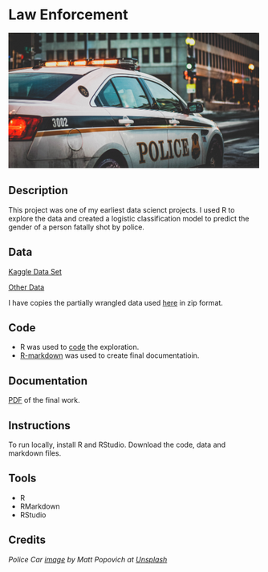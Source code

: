 # Law Enforcement

<img src="images/police.jpg" width ="500">

## Description
 
This project was one of my earliest data scienct projects. I used R to explore the data and created a logistic classification model to predict the gender of a person fatally shot by police.

## Data 

[Kaggle Data Set](https://www.kaggle.com/brendanhasz/fatal-police-shootings#fatal-police-shootings-data.csv)

[Other Data](https://crime-data-explorer.fr.cloud.gov/pages/home)

I have copies the partially wrangled data used [here](data/) in zip format.

## Code

* R was used to [code](code/FinalProject_LoydSam_Task3.r) the exploration. 
* [R-markdown](code/FinalProject_LastDraft.Rmd) was used to create final documentatioin.

## Documentation 

[PDF](FinalProject_LastDraft.pdf) of the final work.

## Instructions

To run locally, install R and RStudio. Download the code, data and markdown files. 

## Tools

* R
* RMarkdown
* RStudio

## Credits 

_Police Car [image](https://unsplash.com/photos/7mqsZsE6FaU) by Matt Popovich at [Unsplash](https://unsplash.com/)_